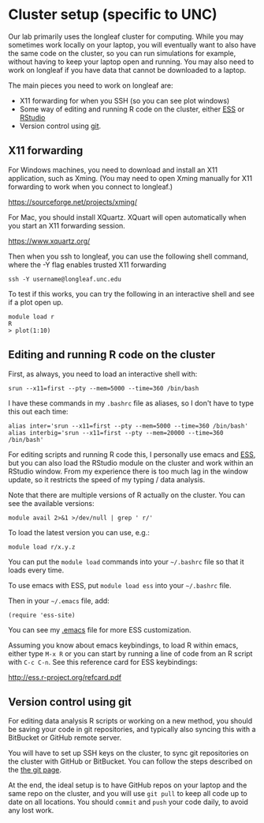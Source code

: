 # Cluster setup (specific to UNC)

Our lab primarily uses the longleaf cluster for computing. While you
may sometimes work locally on your laptop, you will eventually want to
also have the same code on the cluster, so you can run simulations for
example, without having to keep your laptop open and running. You may
also need to work on longleaf if you have data that cannot be
downloaded to a laptop.

The main pieces you need to work on longleaf are:

* X11 forwarding for when you SSH (so you can see plot windows)
* Some way of editing and running R code on the cluster,
  either [ESS](https://ess.r-project.org/)
  or [RStudio](https://www.rstudio.com/products/RStudio/) 
* Version control using [git](terminal_git_github.md).

## X11 forwarding

For Windows machines, you need to download and install an X11
application, such as Xming. (You may need to open Xming manually for
X11 forwarding to work when you connect to longleaf.)

<https://sourceforge.net/projects/xming/>

For Mac, you should install XQuartz. XQuart will open automatically
when you start an X11 forwarding session.

<https://www.xquartz.org/>

Then when you ssh to longleaf, you can use the following shell
command, where the -Y flag enables trusted X11 forwarding

```
ssh -Y username@longleaf.unc.edu
```

To test if this works, you can try the following in an interactive
shell and see if a plot open up.

```
module load r
R
> plot(1:10)
```

## Editing and running R code on the cluster

First, as always, you need to load an interactive shell with:

```
srun --x11=first --pty --mem=5000 --time=360 /bin/bash
```

I have these commands in my `.bashrc` file as aliases, so I don't have
to type this out each time:

```
alias inter='srun --x11=first --pty --mem=5000 --time=360 /bin/bash'
alias interbig='srun --x11=first --pty --mem=20000 --time=360 /bin/bash'
```

For editing scripts and running R code this, I personally use emacs
and [ESS](https://ess.r-project.org/), but you can also load the
RStudio module on the cluster and work within an RStudio window. From
my experience there is too much lag in the window update, so it
restricts the speed of my typing / data analysis.

Note that there are multiple versions of R actually on the
cluster. You can see the available versions:

```
module avail 2>&1 >/dev/null | grep ' r/'
```

To load the latest version you can use, e.g.:

```
module load r/x.y.z
```

You can put the `module load` commands into your `~/.bashrc` file so
that it loads every time.

To use emacs with ESS, put `module load ess` into your `~/.bashrc` file.

Then in your `~/.emacs` file, add:

```
(require 'ess-site)
```

You can see
my [.emacs](https://gist.github.com/mikelove/b0f4eb15a21387ddb534)
file for more ESS customization. 

Assuming you know about emacs keybindings, to load R within emacs,
either type `M-x R` or you can start by running a line of code from an
R script with `C-c C-n`. See this reference card for ESS keybindings:

<http://ess.r-project.org/refcard.pdf>


## Version control using git

For editing data analysis R scripts or working on a new method, you
should be saving your code in git repositories, and typically also
syncing this with a BitBucket or GitHub remote server.

You will have to set up SSH keys on the cluster,
to sync git repositories on the cluster with GitHub or BitBucket.
You can follow the steps described on the [the git page](terminal_git_github.md).

At the end, the ideal setup is to have GitHub repos on your laptop and
the same repo on the cluster, and you will use `git pull` to keep all
code up to date on all locations. You should `commit` and `push` your
code daily, to avoid any lost work.
